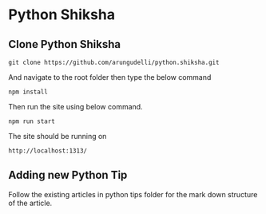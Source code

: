 # Python Shiksha


## Clone Python Shiksha 

```
git clone https://github.com/arungudelli/python.shiksha.git
```

And navigate to the root folder then type the below command 

```
npm install

```
Then run the site using below command.

```
npm run start
```

The site should be running on 

```
http://localhost:1313/
```

## Adding new Python Tip

Follow the existing articles in python tips folder for the mark down structure of the article. 


